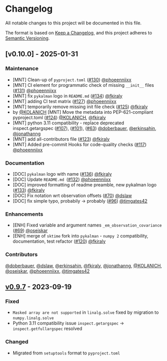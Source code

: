 # Changelog
All notable changes to this project will be documented in this file.

The format is based on [Keep a Changelog](https://keepachangelog.com/en/1.0.0/),
and this project adheres to [Semantic Versioning](https://semver.org/spec/v2.0.0.html).

## [v0.10.0] - 2025-01-31

### Maintenance

- [MNT] Clean-up of `pyproject.toml` ([#130](https://github.com/pykalman/pykalman/pull/130)) [@phoeenniixx](https://github.com/phoeenniixx)
- [MNT] CI element for programmatic check of missing `__init__` files ([#131](https://github.com/pykalman/pykalman/pull/131)) [@phoeenniixx](https://github.com/phoeenniixx)
- [MNT] fix `pykalman` logo in `README.md` ([#134](https://github.com/pykalman/pykalman/pull/134)) [@fkiraly](https://github.com/fkiraly)
- [MNT] adding CI test matrix ([#127](https://github.com/pykalman/pykalman/pull/127)) [@phoeenniixx](https://github.com/phoeenniixx)
- [MNT] temporarily remove missing init file check ([#125](https://github.com/pykalman/pykalman/pull/125)) [@fkiraly](https://github.com/fkiraly)
- by [@KOLANICH](https://github.com/KOLANICH) [MNT] Move the metadata into PEP-621-compliant pyproject.toml ([#124](https://github.com/pykalman/pykalman/pull/124)) [@KOLANICH](https://github.com/KOLANICH), [@fkiraly](https://github.com/fkiraly)
- [MNT] python 3.11 compatibility - replace deprecated inspect.getargspec ([#107](https://github.com/pykalman/pykalman/pull/107)), ([#101](https://github.com/pykalman/pykalman/pull/101)), ([#63](https://github.com/pykalman/pykalman/pull/63)) [@doberbauer](https://github.com/doberbauer), [@erkinsahin](https://github.com/erkinsahin), [@jonathanng](https://github.com/jonathanng)
- [MNT] add all-contributors file ([#123](https://github.com/pykalman/pykalman/pull/123)) [@fkiraly](https://github.com/fkiraly)
- [MNT] Added pre-commit Hooks for code-quality checks ([#117](https://github.com/pykalman/pykalman/pull/117)) [@phoeenniixx](https://github.com/phoeenniixx)

### Documentation

- [DOC] `pykalman` logo with name ([#136](https://github.com/pykalman/pykalman/pull/136))  [@fkiraly](https://github.com/fkiraly)
- [DOC] Update `README.md `([#132](https://github.com/pykalman/pykalman/pull/132)) [@phoeenniixx](https://github.com/phoeenniixx)
- [DOC] improved formatting of readme preamble, new pykalman logo ([#133](https://github.com/pykalman/pykalman/pull/133)) [@fkiraly](https://github.com/fkiraly)
- [DOC] Fix notation wrt observation offsets ([#70](https://github.com/pykalman/pykalman/pull/70)) [@dslaw](https://github.com/dslaw)
- [DOC] fix simple typo, probabily -> probably ([#96](https://github.com/pykalman/pykalman/pull/96)) [@timgates42](https://github.com/timgates42)

### Enhancements

- [ENH] Fixed variable and argument names `_em_observation_covariance` ([#69](https://github.com/pykalman/pykalman/pull/69)) [@oseiskar](https://github.com/oseiskar)
- [ENH] merge of `sktime` fork into `pykalman` - `numpy 2` compatibility, documentation, test refactor ([#120](https://github.com/pykalman/pykalman/pull/120)) [@fkiraly](https://github.com/fkiraly)

### Contributors
[@doberbauer](https://github.com/doberbauer), [@dslaw](https://github.com/dslaw), [@erkinsahin](https://github.com/erkinsahin), [@fkiraly](https://github.com/fkiraly), [@jonathanng](https://github.com/jonathanng), [@KOLANICH](https://github.com/KOLANICH), [@oseiskar](https://github.com/oseiskar), [@phoeenniixx](https://github.com/phoeenniixx), [@timgates42](https://github.com/timgates42)

## [v0.9.7] - 2023-09-19
### Fixed
- `Masked array are not supported` in `linalg.solve` fixed by migration to `numpy.linalg.solve`
- Python 3.11 compatibility issue `inspect.getargspec` -> `inspect.getfullargspec` resolved

### Changed
- Migrated from `setuptools` format to `pyproject.toml`

[Unreleased]: https://github.com/pykalman/pykalman/compare/v0.9.7...HEAD
[v0.9.7]: https://github.com/pykalman/pykalman/compare/92810c9e3005dde7d9fe063607e4c96861d087d4...v0.9.7
